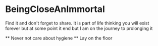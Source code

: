 # BeingCloseAnImmortal
Find it and don't forget to share. It is part of life thinking you will exist forever but at some point it end but I am on the journey to prolonging it 


** Never not care about hygiene 
** Lay on the floor 
